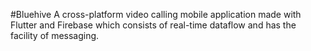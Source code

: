 #Bluehive
A cross-platform video calling mobile application made with Flutter and Firebase which consists of real-time dataflow and has the facility of messaging.
